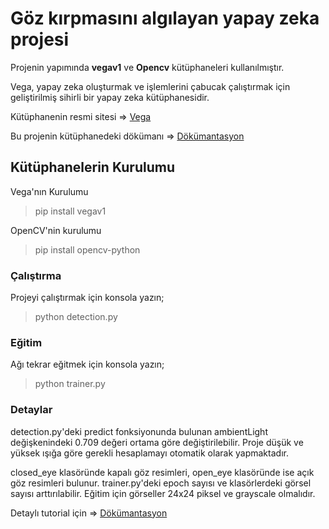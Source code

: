 # Göz kırpmasını algılayan yapay zeka projesi

Projenin yapımında **vegav1** ve **Opencv** kütüphaneleri kullanılmıştır.

Vega, yapay zeka oluşturmak ve işlemlerini çabucak çalıştırmak için geliştirilmiş sihirli bir yapay zeka kütüphanesidir.

Kütüphanenin resmi sitesi => [Vega](http://vega.aksoylu.space)

Bu projenin kütüphanedeki dökümanı => [Dökümantasyon](https://vega.aksoylu.space/turkish/tuerkce/oernek-proje-vega-ile-goez-yorgunlugunu-algilayan-yapay-zeka-projesi)


## Kütüphanelerin Kurulumu

Vega'nın Kurulumu

> pip install vegav1


OpenCV'nin kurulumu

> pip install opencv-python

### Çalıştırma
Projeyi çalıştırmak için konsola yazın;
> python detection.py


### Eğitim
Ağı tekrar eğitmek için konsola yazın;
> python trainer.py


### Detaylar
detection.py'deki predict fonksiyonunda bulunan ambientLight değişkenindeki 0.709 değeri ortama göre değiştirilebilir. Proje düşük ve yüksek ışığa göre gerekli hesaplamayı otomatik olarak yapmaktadır.

closed_eye klasöründe kapalı göz resimleri, open_eye klasöründe ise açık göz resimleri bulunur. trainer.py'deki epoch sayısı ve klasörlerdeki görsel sayısı arttırılabilir. Eğitim için görseller 24x24 piksel ve grayscale olmalıdır.

Detaylı tutorial için => [Dökümantasyon](https://vega.aksoylu.space/turkish/tuerkce/oernek-proje-vega-ile-goez-yorgunlugunu-algilayan-yapay-zeka-projesi)



